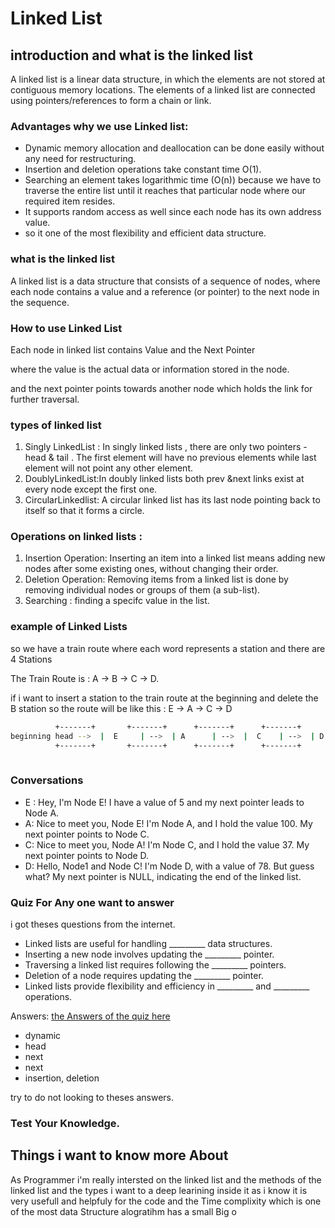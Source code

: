 # Linked List

## introduction and what is the linked list
A linked list is a linear data structure, in which the elements are not stored at contiguous
memory locations. The elements of a linked list are connected using pointers/references to form a chain or
link.

### Advantages why we use Linked list:
- Dynamic memory allocation and deallocation can be done easily without any need for restructuring.
- Insertion and deletion operations take constant time O(1).
- Searching an element takes logarithmic time (O(n)) because we have to traverse
the entire list until it reaches that particular node where our required item resides.
- It supports random access as well since each node has its own address value.
- so it one of the most  flexibility  and efficient  data structure.

### what is the linked list 
A linked list is a data structure that consists of a sequence of nodes, where each node contains a value and a reference (or pointer) to the next node in the sequence.

### How to use Linked List 
Each node in linked list  contains  Value and the Next Pointer

where the value is the actual data or information stored in the node.

and the next pointer points towards another node which holds the link for further traversal.




### types of linked list 

1. Singly LinkedList : In singly linked lists , there are only two pointers - head 
& tail . The first element will have no previous elements while last element will not point any other element.
2. DoublyLinkedList:In doubly linked lists both prev &next links exist at
every node except the first one.
3. CircularLinkedlist: A circular linked list has its last node pointing back to itself so 
that it forms a circle.

### Operations on linked lists : 
1. Insertion
Operation: Inserting an item into a linked list means adding new nodes after some existing ones, without
changing their order.
2. Deletion
Operation: Removing items from a linked list is done by removing individual nodes or groups of them (a sub-list).
3. Searching : finding a specifc value in the list.

### example of Linked Lists 

so we have a train route where each word
represents a station and there are 
4 Stations 

The Train Route is : A -> B -> C -> D.

if i want to insert a station to the train route at the beginning  and delete the B station so the route will be like this : E -> A -> C -> D 

 ```bash 
           +-------+       +-------+      +-------+      +-------+
 beginning head -->  |  E     | -->  | A      | -->  |  C    | -->  | D      | -->  NULL
           +-------+       +-------+      +-------+      +-------+
              
``` 

### Conversations 

- E : Hey, I'm Node E! I have a value of 5 and my next pointer leads to Node A.
- A: Nice to meet you, Node E! I'm Node A, and I hold the value 100. My next pointer points to Node C.
- C: Nice to meet you, Node A! I'm Node C, and I hold the value 37. My next pointer points to Node D.
- D: Hello, Node1 and Node C! I'm Node D, with a value of 78. But guess what? My next pointer is NULL, indicating the end of the linked list.


### Quiz For Any one want to answer 

i got theses questions from the internet. 

- Linked lists are useful for handling _________ data structures.
- Inserting a new node involves updating the _________ pointer.
- Traversing a linked list requires following the _________ pointers.
- Deletion of a node requires updating the _________ pointer.
- Linked lists provide flexibility and efficiency in _________ and _________ operations.

Answers:
[the Answers of the quiz here ](#quiz-for-any-one-want-to-answer)
- dynamic
- head
- next
- next
- insertion, deletion


try to do not looking to theses answers. 

### Test Your Knowledge. 

## Things i want to know more About 

As Programmer i'm really intersted on the linked list and the methods of the linked list and the types i want to a deep learining inside it as i know it is very usefull and helpfuly for the code and the Time complixity which is one of the most data Structure alogratihm has a small Big o 